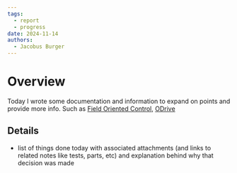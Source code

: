 ```yaml
---
tags:
  - report
  - progress
date: 2024-11-14
authors:
  - Jacobus Burger
---
```


# Overview
Today I wrote some documentation and information to expand on points and provide more info. Such as [Field Oriented Control](Resources/Info/Field%20Oriented%20Control.md), [ODrive](Resources/ODrive.md)

## Details
- list of things done today with associated attachments (and links to related notes like tests, parts, etc) and explanation behind why that decision was made